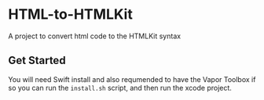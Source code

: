 
# HTML-to-HTMLKit

A project to convert html code to the HTMLKit syntax

## Get Started

You will need Swift install and also requmended to have the Vapor Toolbox
if so you can run the `install.sh` script, and then run the xcode project.
